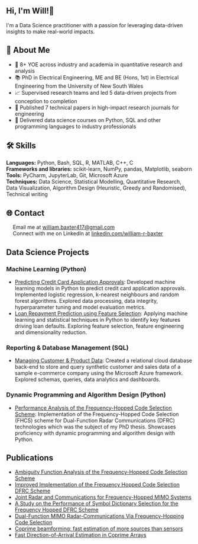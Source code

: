 ## Hi, I'm Will!👋

I'm a Data Science practitioner with a passion for leveraging data-driven insights to make real-world impacts.

## 🙋 About Me

- 🔭 8+ YOE across industry and academia in quantitative research and analysis <br>
- 📚 PhD in Electrical Engineering, ME and BE (Hons, 1st) in Electrical Engineering from the University of New South Wales <br>
- 📈 Supervised research teams and led 5 data-driven projects from conception to completion <br>
- 📝 Published 7 technical papers in high-impact research journals for engineering <br>
- 📏 Delivered data science courses on Python, SQL and other programming languages to industry professionals <br>

## 🛠️ Skills

**Languages:** Python, Bash, SQL, R, MATLAB, C++, C <br>
**Frameworks and libraries:** scikit-learn, NumPy, pandas, Matplotlib, seaborn
**Tools:** PyCharm, JupyterLab, Git, Microsoft Azure <br>
**Techniques:** Data Science, Statistical Modelling, Quantitative Research, Data Visualization, Algorithm Design (Heuristic, Greedy and Randomised), Technical writing

## 🌐 Contact

<img src="https://upload.wikimedia.org/wikipedia/commons/thumb/7/7e/Gmail_icon_%282020%29.svg/2560px-Gmail_icon_%282020%29.svg.png" width="14"> Email me at [william.baxter417@gmail.com](mailto:william.baxter417@gmail.com) <br>
<img src="https://upload.wikimedia.org/wikipedia/commons/c/ca/LinkedIn_logo_initials.png" width="14"> Connect with me on LinkedIn at [linkedin.com/william-r-baxter](https://www.linkedin.com/in/william-r-baxter/) <br>

## Data Science Projects
### Machine Learning (Python)
- [Predicting Credit Card Application Approvals](https://github.com/WilliamBaxter417/Portfolio/tree/main/Machine%20Learning/Credit%20Card%20Approval): Developed machine learning models in Python to predict credit card application approvals. Implemented logistic regression, k-nearest neighbours and random forest algorithms. Explored data processing, data integrity, hyperparameter tuning and model evaluation metrics.
- [Loan Repayment Prediction using Feature Selection](https://github.com/WilliamBaxter417/Portfolio/tree/main/Machine%20Learning/Predicting%20Loan%20Repayments): Applying machine learning and statistical techniques in Python to identify key features driving loan defaults. Exploring feature selection, feature engineering and dimensionality reduction.

### Reporting & Database Management (SQL)
- [Managing Customer & Product Data](https://github.com/WilliamBaxter417/Portfolio/tree/main/Reporting%20%26%20Database%20Management): Created a relational cloud database back-end to store and query synthetic customer and sales data of a sample e-commerce company using the Microsoft Azure framework. Explored schemas, queries, data analytics and dashboards.

### Dynamic Programming and Algorithm Design (Python)
- [Performance Analysis of the Frequency-Hopped Code Selection Scheme](https://github.com/WilliamBaxter417/Portfolio/tree/main/Dynamic%20Programming%20%26%20Algorithm%20Design): Implementation of the Frequency-Hopped Code Selection (FHCS) scheme for Dual-Function Radar Communications (DFRC) technologies which was the subject of my PhD thesis. Showcases proficiency with dynamic programming and algorithm design with Python.

## Publications
- [Ambiguity Function Analysis of the Frequency-Hopped Code Selection Scheme](https://ieeexplore.ieee.org/abstract/document/10371075)
- [Improved Implementation of the Frequency Hopped Code Selection DFRC Scheme](https://ieeexplore.ieee.org/abstract/document/10149725)
- [Joint Radar and Communications for Frequency-Hopped MIMO Systems](https://ieeexplore.ieee.org/abstract/document/9681340)
- [A Study on the Performance of Symbol Dictionary Selection for the Frequency Hopped DFRC Scheme](https://ieeexplore.ieee.org/abstract/document/9266476)
- [Dual-Function MIMO Radar-Communications Via Frequency-Hopping Code Selection](https://ieeexplore.ieee.org/abstract/document/8645212)
- [Coprime beamforming: fast estimation of more sources than sensors](https://ietresearch.onlinelibrary.wiley.com/doi/full/10.1049/iet-rsn.2018.5647)
- [Fast Direction-of-Arrival Estimation in Coprime Arrays](https://ieeexplore.ieee.org/abstract/document/8557304)
